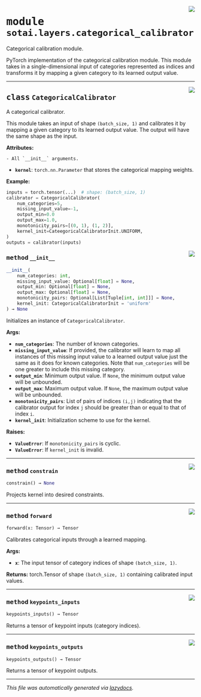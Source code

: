 <!-- markdownlint-disable -->

<a href="https://github.com/SOTAI-Labs/sotai/tree/main/sotai/layers/categorical_calibrator.py#L0"><img align="right" style="float:right;" src="https://img.shields.io/badge/-source-cccccc?style=flat-square"></a>

# <kbd>module</kbd> `sotai.layers.categorical_calibrator`
Categorical calibration module. 

PyTorch implementation of the categorical calibration module. This module takes in a single-dimensional input of categories represented as indices and transforms it by mapping a given category to its learned output value. 



---

<a href="https://github.com/SOTAI-Labs/sotai/tree/main/sotai/layers/categorical_calibrator.py#L17"><img align="right" style="float:right;" src="https://img.shields.io/badge/-source-cccccc?style=flat-square"></a>

## <kbd>class</kbd> `CategoricalCalibrator`
A categorical calibrator. 

This module takes an input of shape `(batch_size, 1)` and calibrates it by mapping a given category to its learned output value. The output will have the same shape as the input. 



**Attributes:**
 
    - All `__init__` arguments. 
 - <b>`kernel`</b>:  `torch.nn.Parameter` that stores the categorical mapping weights. 



**Example:**
 

```python
inputs = torch.tensor(...)  # shape: (batch_size, 1)
calibrator = CategoricalCalibrator(
    num_categories=5,
    missing_input_value=-1,
    output_min=0.0
    output_max=1.0,
    monotonicity_pairs=[(0, 1), (1, 2)],
    kernel_init=CateegoricalCalibratorInit.UNIFORM,
)
outputs = calibrator(inputs)
``` 

<a href="https://github.com/SOTAI-Labs/sotai/tree/main/sotai/layers/categorical_calibrator.py#L45"><img align="right" style="float:right;" src="https://img.shields.io/badge/-source-cccccc?style=flat-square"></a>

### <kbd>method</kbd> `__init__`

```python
__init__(
    num_categories: int,
    missing_input_value: Optional[float] = None,
    output_min: Optional[float] = None,
    output_max: Optional[float] = None,
    monotonicity_pairs: Optional[List[Tuple[int, int]]] = None,
    kernel_init: CategoricalCalibratorInit = 'uniform'
) → None
```

Initializes an instance of `CategoricalCalibrator`. 



**Args:**
 
 - <b>`num_categories`</b>:  The number of known categories. 
 - <b>`missing_input_value`</b>:  If provided, the calibrator will learn to map all  instances of this missing input value to a learned output value just  the same as it does for known categories. Note that `num_categories`  will be one greater to include this missing category. 
 - <b>`output_min`</b>:  Minimum output value. If `None`, the minimum output value will  be unbounded. 
 - <b>`output_max`</b>:  Maximum output value. If `None`, the maximum output value will  be unbounded. 
 - <b>`monotonicity_pairs`</b>:  List of pairs of indices `(i,j)` indicating that the  calibrator output for index `j` should be greater than or equal to that  of index `i`. 
 - <b>`kernel_init`</b>:  Initialization scheme to use for the kernel. 



**Raises:**
 
 - <b>`ValueError`</b>:  If `monotonicity_pairs` is cyclic. 
 - <b>`ValueError`</b>:  If `kernel_init` is invalid. 




---

<a href="https://github.com/SOTAI-Labs/sotai/tree/main/sotai/layers/categorical_calibrator/constrain#L140"><img align="right" style="float:right;" src="https://img.shields.io/badge/-source-cccccc?style=flat-square"></a>

### <kbd>method</kbd> `constrain`

```python
constrain() → None
```

Projects kernel into desired constraints. 

---

<a href="https://github.com/SOTAI-Labs/sotai/tree/main/sotai/layers/categorical_calibrator.py#L122"><img align="right" style="float:right;" src="https://img.shields.io/badge/-source-cccccc?style=flat-square"></a>

### <kbd>method</kbd> `forward`

```python
forward(x: Tensor) → Tensor
```

Calibrates categorical inputs through a learned mapping. 



**Args:**
 
 - <b>`x`</b>:  The input tensor of category indices of shape `(batch_size, 1)`. 



**Returns:**
 torch.Tensor of shape `(batch_size, 1)` containing calibrated input values. 

---

<a href="https://github.com/SOTAI-Labs/sotai/tree/main/sotai/layers/categorical_calibrator/keypoints_inputs#L158"><img align="right" style="float:right;" src="https://img.shields.io/badge/-source-cccccc?style=flat-square"></a>

### <kbd>method</kbd> `keypoints_inputs`

```python
keypoints_inputs() → Tensor
```

Returns a tensor of keypoint inputs (category indices). 

---

<a href="https://github.com/SOTAI-Labs/sotai/tree/main/sotai/layers/categorical_calibrator/keypoints_outputs#L171"><img align="right" style="float:right;" src="https://img.shields.io/badge/-source-cccccc?style=flat-square"></a>

### <kbd>method</kbd> `keypoints_outputs`

```python
keypoints_outputs() → Tensor
```

Returns a tensor of keypoint outputs. 




---

_This file was automatically generated via [lazydocs](https://github.com/ml-tooling/lazydocs)._

